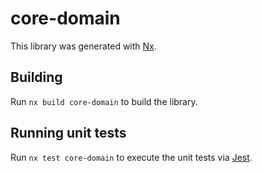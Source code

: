 # core-domain

This library was generated with [Nx](https://nx.dev).

## Building

Run `nx build core-domain` to build the library.

## Running unit tests

Run `nx test core-domain` to execute the unit tests via [Jest](https://jestjs.io).

